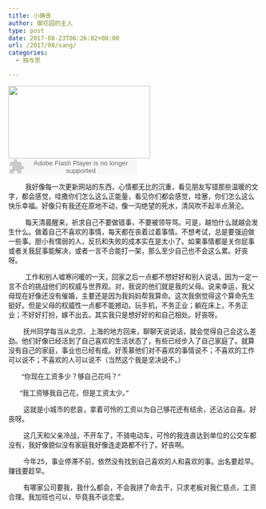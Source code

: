 ```yaml
---
title: 小确丧
author: 御花园的主人
type: post
date: 2017-08-23T06:26:02+08:00
url: /2017/08/sang/
categories:
  - 独与思

---
```

<p style="text-align: justify;">
  <a href="https://todear.vercel.app/2017/08/sang/u369861439720624222fm26gp0/" rel="attachment wp-att-1002"><img class="aligncenter size-full wp-image-1002" src="/wp-content/uploads/2017/08/u369861439720624222fm26gp0.jpg" alt="" width="284" height="145" /></a><code></code><br /> 
  
  <embed src="http://www.xiami.com/widget/2615875_1795312749/singlePlayer.swf" type="application/x-shockwave-flash" width="257" height="33" />
</p>

<p style="text-align: left;">
  <span style="font-size: 10pt;">         我好像每一次更新网站的东西，心情都无比的沉重，看见朋友写错那些温暖的文字，都会感觉，哇撒你们怎么这么正能量，看见你们都会感觉，哇塞，你们怎么这么快乐幸福。好像只有我还在原地不动，像一沟绝望的死水，清风吹不起半点漪沦。</span>
</p>

<span style="font-size: 10pt;">         每天清晨醒来，祈求自己不要做错事，不要被领导骂。可是，越怕什么就越会发生什么。做着自己不喜欢的事情，每天都在丧着过着事情。不想考试，总是要强迫做一些事。胆小有懦弱的人，反抗和失败的成本实在是太小了。如果事情都是关你屁事或者关我屁事能解决，或者一言不合能打一架，那么至少自己也不会这么累。好丧呀。</span>

<span style="font-size: 10pt;">         工作和别人嘘寒问暖的一天，回家之后一点都不想好好和别人说话，因为一定一言不合的挑战他们的权威与世界观。对，我说的他们就是我的父母。说来幸运，我父母现在好像还没有催婚，主要还是因为我妈妈帮我算命。这次我倒觉得这个算命先生挺好。但是父母的权威性一点都不能撼动。玩手机，不务正业；躺在床上，不务正业；不好好打扮，嫁不出去。其实我只是想好好的和自己相处。好丧呀。</span>

<span style="font-size: 10pt;">        抚州同学每当从北京、上海的地方回来，聊聊天说说话，就会觉得自己会这么差劲。他们好像已经活到了自己喜欢的生活状态了，有些已经步入了自己家庭了。就算没有自己的家庭，事业也已经有成。好羡慕他们对不喜欢的事情说不；不喜欢的工作可以说不；不喜欢的人可以说不（当然这个我是坚决说不。）</span>

<span style="font-size: 10pt;">       “你现在工资多少？够自己花吗？”</span>

<span style="font-size: 10pt;">      “我工资够我自己花，但是工资太少。”</span>

<span style="font-size: 10pt;">        这就是小城市的悲哀，拿着可怜的工资以为自己够花还有结余，还沾沾自喜。好丧呀。</span>

<span style="font-size: 10pt;">        这几天和父亲冷战，不开车了，不骑电动车，可怜的我连直达到单位的公交车都没有，我好像貌似没有家庭我好像连走路都不行了。好丧啊。</span>

<span style="font-size: 10pt;">        今年25，事业停滞不前，依然没有找到自己喜欢的人和喜欢的事。出名要趁早。赚钱要趁早。</span>

<span style="font-size: 10pt;">        有哪家公司要我，我什么都会，不会我拼了命去干，只求老板对我仁慈点，工资合理。我加班也可以，毕竟我不谈恋爱。</span>